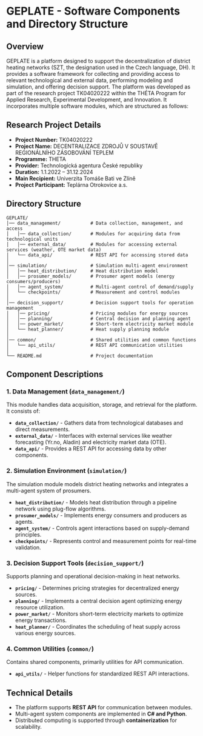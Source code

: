# GEPLATE - Software Components and Directory Structure

## Overview
GEPLATE is a platform designed to support the decentralization of district heating networks (SZT, the designation used in the Czech language, DH). It provides a software framework for collecting and providing access to relevant technological and external data, performing modeling and simulation, and offering decision support. The platform was developed as part of the research project TK04020222 within the THÉTA Program for Applied Research, Experimental Development, and Innovation. It incorporates multiple software modules, which are structured as follows:

## Research Project Details
- **Project Number:** TK04020222 
- **Project Name:** DECENTRALIZACE ZDROJŮ V SOUSTAVĚ REGIONÁLNÍHO ZÁSOBOVÁNÍ TEPLEM
- **Programme:** THETA
- **Provider:** Technologická agentura České republiky  
- **Duration:** 1.1.2022 – 31.12.2024  
- **Main Recipient:** Univerzita Tomáše Bati ve Zlíně  
- **Project Participant:** Teplárna Otrokovice a.s. 
  

## Directory Structure
```
GEPLATE/
│── data_management/           # Data collection, management, and access
│   │── data_collection/       # Modules for acquiring data from technological units
│   │── external_data/         # Modules for accessing external services (weather, OTE market data)
│   └── data_api/              # REST API for accessing stored data
│
│── simulation/                # Simulation multi-agent environment
│   │── heat_distribution/     # Heat distribution model
│   │── prosumer_models/       # Prosumer agent models (energy consumers/producers)
│   │── agent_system/          # Multi-agent control of demand/supply
│   └── checkpoints/           # Measurement and control modules
│
│── decision_support/          # Decision support tools for operation management
│   │── pricing/               # Pricing modules for energy sources
│   │── planning/              # Central decision and planning agent
│   │── power_market/          # Short-term electricity market module
│   └── heat_planner/          # Heat supply planning module
│
│── common/                    # Shared utilities and common functions
│   └── api_utils/             # REST API communication utilities
│
└── README.md                  # Project documentation
```

## Component Descriptions

### 1. Data Management (`data_management/`)
This module handles data acquisition, storage, and retrieval for the platform. It consists of:
- **`data_collection/`** - Gathers data from technological databases and direct measurements.
- **`external_data/`** - Interfaces with external services like weather forecasting (Yr.no, Aladin) and electricity market data (OTE).
- **`data_api/`** - Provides a REST API for accessing data by other components.

### 2. Simulation Environment (`simulation/`)
The simulation module models district heating networks and integrates a multi-agent system of prosumers.
- **`heat_distribution/`** - Models heat distribution through a pipeline network using plug-flow algorithms.
- **`prosumer_models/`** - Implements energy consumers and producers as agents.
- **`agent_system/`** - Controls agent interactions based on supply-demand principles.
- **`checkpoints/`** - Represents control and measurement points for real-time validation.

### 3. Decision Support Tools (`decision_support/`)
Supports planning and operational decision-making in heat networks.
- **`pricing/`** - Determines pricing strategies for decentralized energy sources.
- **`planning/`** - Implements a central decision agent optimizing energy resource utilization.
- **`power_market/`** - Monitors short-term electricity markets to optimize energy transactions.
- **`heat_planner/`** - Coordinates the scheduling of heat supply across various energy sources.

### 4. Common Utilities (`common/`)
Contains shared components, primarily utilities for API communication.
- **`api_utils/`** - Helper functions for standardized REST API interactions.

## Technical Details
- The platform supports **REST API** for communication between modules.
- Multi-agent system components are implemented in **C# and Python**.
- Distributed computing is supported through **containerization** for scalability.
